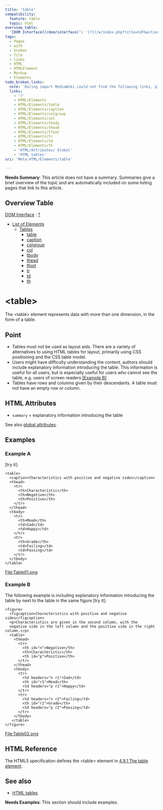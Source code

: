 ```yaml
---
title: 'table'
compatibility:
  feature: table
  topic: html
overview_table:
  '[DOM Interface](/dom/interface)': '[?](/w/index.php?title=%3F&action=edit&redlink=1)'
tags:
  - Pages
  - with
  - broken
  - file
  - links
  - HTML
  - HTMLElement
  - Markup
  - Elements
todo_broken_links:
  note: 'During import MediaWiki could not find the following links, please fix and adjust this list.'
  links:
    - '?'
    - HTML/Elements
    - HTML/Elements/table
    - HTML/Elements/caption
    - HTML/Elements/colgroup
    - HTML/Elements/col
    - HTML/Elements/tbody
    - HTML/Elements/thead
    - HTML/Elements/tfoot
    - HTML/Elements/tr
    - HTML/Elements/td
    - HTML/Elements/th
    - 'HTML/Attributes/ Global'
    - 'HTML tables'
uri: 'Meta:HTML/Elements/table'

---
```

**Needs Summary**: This article does not have a summary. Summaries give a brief overview of the topic and are automatically included on some listing pages that link to this article.

## Overview Table

[DOM Interface](/dom/interface)
:   [?](/w/index.php?title=%3F&action=edit&redlink=1)

-   [List of Elements](/w/index.php?title=HTML/Elements&action=edit&redlink=1)
    -   [Tables](/w/index.php?title=HTML/Elements&action=edit&redlink=1)
        -   [table](/w/index.php?title=HTML/Elements/table&action=edit&redlink=1)
        -   [caption](/w/index.php?title=HTML/Elements/caption&action=edit&redlink=1)
        -   [colgroup](/w/index.php?title=HTML/Elements/colgroup&action=edit&redlink=1)
        -   [col](/w/index.php?title=HTML/Elements/col&action=edit&redlink=1)
        -   [tbody](/w/index.php?title=HTML/Elements/tbody&action=edit&redlink=1)
        -   [thead](/w/index.php?title=HTML/Elements/thead&action=edit&redlink=1)
        -   [tfoot](/w/index.php?title=HTML/Elements/tfoot&action=edit&redlink=1)
        -   [tr](/w/index.php?title=HTML/Elements/tr&action=edit&redlink=1)
        -   [td](/w/index.php?title=HTML/Elements/td&action=edit&redlink=1)
        -   [th](/w/index.php?title=HTML/Elements/th&action=edit&redlink=1)

# \<table\>

The \<table\> element represents data with more than one dimension, in the form of a table.

## Point

-   Tables must not be used as layout aids. There are a variety of alternatives to using HTML tables for layout, primarily using CSS positioning and the CSS table model.
-   Users might have difficulty understanding the content, authors should include explanatory information introducing the table. This information is useful for all users, but is especially useful for users who cannot see the table, e.g. users of screen readers.[[Example B]](#Example_B)
-   Tables have rows and columns given by their descendants. A table must not have an empty row or column.

## HTML Attributes

-   `summary` = explanatory information introducing the table

See also [global attributes](/w/index.php?title=HTML/Attributes/_Global&action=edit&redlink=1).

## Examples

### Example A

[try it]:

    <table>
      <caption>Characteristics with positive and negative sides</caption>
      <thead>
        <tr>
          <th>Characteristic</th>
          <th>Negative</th>
          <th>Positive</th>
        </tr>
      </thead>
      <tbody>
        <tr>
          <th>Mood</th>
          <td>Sad</td>
          <td>Happy</td>
        </tr>
        <tr>
          <th>Grade</th>
          <td>Failing</td>
          <td>Passing</td>
        </tr>
      </tbody>
    </table>

[File:Table01.png](/w/index.php?title=Special:Upload&wpDestFile=Table01.png)

### Example B

The following example is including explanatory information introducing the table by next to the table in the same figure [try it]:

    <figure>
      <figcaption>Characteristics with positive and negative sides</figcaption>
      <p>Characteristics are given in the second column, with the
      negative side in the left column and the positive side in the right column.</p>
      <table>
        <thead>
          <tr>
            <th id="n">Negative</th>
            <th>Characteristic</th>
            <th id="p">Positive</th>
          </tr>
        </thead>
        <tbody>
          <tr>
            <td headers="n r1">Sad</td>
            <th id="r1">Mood</th>
            <td headers="p r1">Happy</td>
          </tr>
          <tr>
            <td headers="n r2">Failing</td>
            <th id="r2">Grade</th>
            <td headers="p r2">Passing</td>
          </tr>
        </tbody>
       </table>
    </figure>

[File:Table02.png](/w/index.php?title=Special:Upload&wpDestFile=Table02.png)

## HTML Reference

The HTML5 specification defines the \<table\> element in [4.9.1 The table element](http://www.w3.org/TR/html5/tabular-data.html#the-table-element).

## See also

-   [HTML tables](/w/index.php?title=HTML_tables&action=edit&redlink=1)

**Needs Examples**: This section should include examples.

